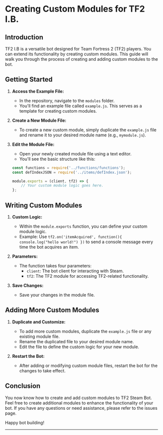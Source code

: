 # Creating Custom Modules for TF2 I.B.

## Introduction

TF2 I.B is a versatile bot designed for Team Fortress 2 (TF2) players. You can extend its functionality by creating custom modules. This guide will walk you through the process of creating and adding custom modules to the bot.

## Getting Started

1. **Access the Example File:**
   - In the repository, navigate to the `modules` folder.
   - You'll find an example file called `example.js`. This serves as a template for creating custom modules.

2. **Create a New Module File:**
   - To create a new custom module, simply duplicate the `example.js` file and rename it to your desired module name (e.g., `mymodule.js`).

3. **Edit the Module File:**
   - Open your newly created module file using a text editor.
   - You'll see the basic structure like this:

   ```javascript
   const functions = require('../functions/functions');
   const defIndexJSON = require('../items/defIndex.json');

   module.exports = (client, tf2) => {
       // Your custom module logic goes here.
   };
   ```

## Writing Custom Modules

1. **Custom Logic:**
   - Within the `module.exports` function, you can define your custom module logic.
   - Example: Use `tf2.on('itemAcquired', function(){ console.log("hello world!") })` to send a console message every time the bot acquires an item.

2. **Parameters:**
   - The function takes four parameters:
     - `client`: The bot client for interacting with Steam.
     - `tf2`: The TF2 module for accessing TF2-related functionality.

3. **Save Changes:**
   - Save your changes in the module file.

## Adding More Custom Modules

1. **Duplicate and Customize:**
   - To add more custom modules, duplicate the `example.js` file or any existing module file.
   - Rename the duplicated file to your desired module name.
   - Edit the file to define the custom logic for your new module.

2. **Restart the Bot:**
   - After adding or modifying custom module files, restart the bot for the changes to take effect.

## Conclusion

You now know how to create and add custom modules to TF2 Steam Bot. Feel free to create additional modules to enhance the functionality of your bot. If you have any questions or need assistance, please refer to the issues page.

Happy bot building!

---
